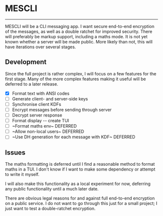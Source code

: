 # MESCLI
---

MESCLI will be a CLI messaging app.
I want secure end-to-end encryption of the messages, as well as a double ratchet for improved security.
There will preferably be markup support, including a maths mode.
It is not yet known whether a server will be made public.
More likely than not, this will have iterations over several stages.

## Development

Since the full project is rather complex, I will focus on a few features for the first stage.
Many of the more complex features making it useful will be deferred to a later release.

- [x] Format text with ANSI codes
- [ ] Generate client- and server-side keys
- [ ] Synchronise client KDFs
- [ ] Encrypt messages before sending through server
- [ ] Decrypt server response
- [ ] Format display -- create TUI
- [ ] ~Format maths env~ DEFERRED
- [ ] ~Allow non-local users~ DEFERRED
- [ ] ~Use DH generation for each message with KDF~ DEFERRED

## Issues

The maths formatting is deferred until I find a reasonable method to format maths in a TUI.
I don't know if I want to make some dependency or attempt to write it myself.

I will also make this functionality as a local experiment for now, deferring any public functionality 
until a much later date.

There are obvious legal reasons for and against full end-to-end encryption on a public service.
I do not want to go through this just for a small project; I just want to test a double-ratchet encryption.
